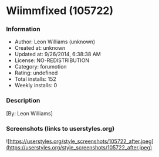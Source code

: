 # Wiimmfixed (105722)

### Information
- Author: Leon Williams (unknown)
- Created at: unknown
- Updated at: 9/26/2014, 6:38:38 AM
- License: NO-REDISTRIBUTION
- Category: forumotion
- Rating: undefined
- Total installs: 152
- Weekly installs: 0


### Description
[By: Leon Williams]


### Screenshots (links to userstyles.org)
![https://userstyles.org/style_screenshots/105722_after.jpeg](https://userstyles.org/style_screenshots/105722_after.jpeg)


